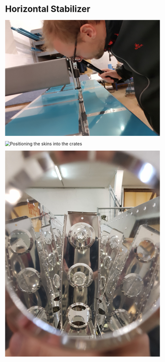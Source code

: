 # Horizontal Stabilizer

![Dimpling the horizontal stabilizer skins](../.gitbook/assets/20181118_165227.jpg)

![Positioning the skins into the crates](../.gitbook/assets/20181120_140947.jpg)

![Inside the horizontal stabilizer, ready for assembly](../.gitbook/assets/20181120_140709.jpg)

